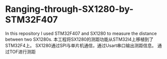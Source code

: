 # Ranging-through-SX1280-by-STM32F407
In this repository I used STM32F407 and SX1280 to measure the distance between two SX1280s.
本工程将SX1280的测距功能从STM32l4上移植到了STM32F4上。
SX1280通过SPI与单片机通信，通过Usart串口输出测距信息。
通过TOF进行测距
